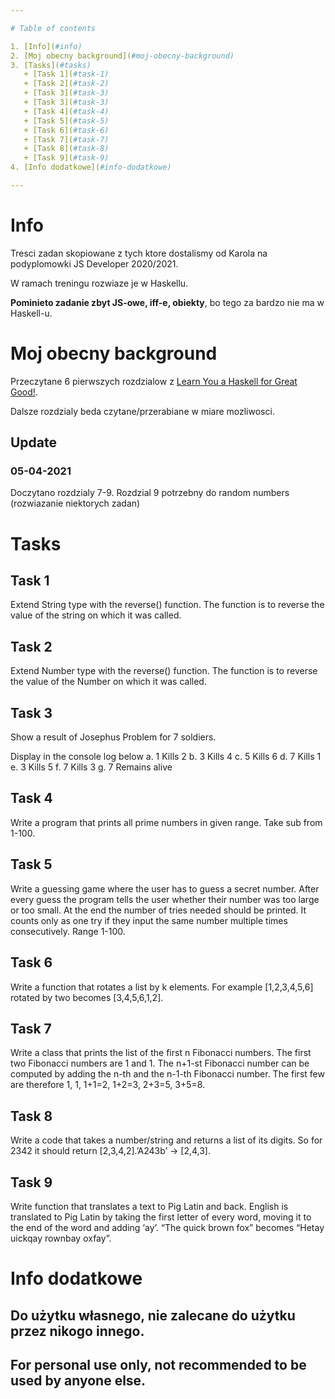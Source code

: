 ```yaml
---

# Table of contents

1. [Info](#info)
2. [Moj obecny background](#moj-obecny-background)
3. [Tasks](#tasks)
   + [Task 1](#task-1)
   + [Task 2](#task-2)
   + [Task 3](#task-3)
   + [Task 3](#task-3)
   + [Task 4](#task-4)
   + [Task 5](#task-5)
   + [Task 6](#task-6)
   + [Task 7](#task-7)
   + [Task 8](#task-8)
   + [Task 9](#task-9)
4. [Info dodatkowe](#info-dodatkowe)

---
```


# Info

Tresci zadan skopiowane z tych ktore dostalismy od Karola na podyplomowki JS Developer 2020/2021.

W ramach treningu rozwiaze je w Haskellu.

**Pominieto zadanie zbyt JS-owe, iff-e, obiekty**, bo tego za bardzo nie ma w Haskell-u.


# Moj obecny background

Przeczytane 6 pierwszych rozdzialow z [Learn You a Haskell for Great Good!](http://learnyouahaskell.com/chapters).

Dalsze rozdzialy beda czytane/przerabiane w miare mozliwosci.

## Update

### 05-04-2021

Doczytano rozdzialy 7-9. Rozdzial 9 potrzebny do random numbers (rozwiazanie niektorych zadan)

# Tasks

## Task 1

Extend String type with the reverse() function. The function is to reverse the value of the string on which it was called.

## Task 2

Extend Number type with the reverse() function. The function is to reverse the value of the Number on which it was called.

## Task 3

Show a result of Josephus Problem for 7 soldiers.

Display in the console log below
	a. 1 Kills 2
	b. 3 Kills 4
	c. 5 Kills 6
	d. 7 Kills 1
	e. 3 Kills 5
	f. 7 Kills 3
	g. 7 Remains alive

## Task 4

Write a program that prints all prime numbers in given range. Take sub from 1-100.

## Task 5

Write a guessing game where the user has to guess a secret number.
After every guess the program tells the user whether their number was too large or too small.
At the end the number of tries needed should be printed.
It counts only as one try if they input the same number multiple times consecutively.
Range 1-100.

## Task 6

Write a function that rotates a list by k elements. For example [1,2,3,4,5,6] rotated by two becomes [3,4,5,6,1,2].

## Task 7

Write a class that prints the list of the first n Fibonacci numbers. The first two Fibonacci numbers are 1 and 1.
The n+1-st Fibonacci number can be computed by adding the n-th and the n-1-th Fibonacci number.
The first few are therefore 1, 1, 1+1=2, 1+2=3, 2+3=5, 3+5=8.

## Task 8

Write a code that takes a number/string and returns a list of its digits. So for 2342 it should return [2,3,4,2].’A243b’ -> [2,4,3].

## Task 9

Write function that translates a text to Pig Latin and back.
English is translated to Pig Latin by taking the first letter of every word, moving it to the end of the word and adding ‘ay’.
“The quick brown fox” becomes “Hetay uickqay rownbay oxfay”.

# Info dodatkowe

## Do użytku własnego, nie zalecane do użytku przez nikogo innego.

## For personal use only, not recommended to be used by anyone else.

